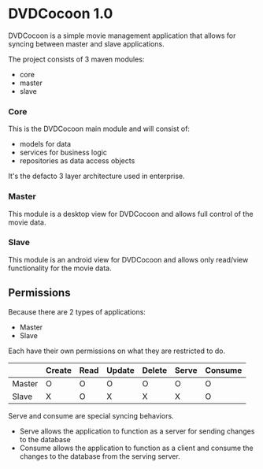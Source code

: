 # DVDCocoon 1.0
DVDCocoon is a simple movie management application that allows for syncing
between master and slave applications.

The project consists of 3 maven modules:
* core
* master
* slave

### Core
This is the DVDCocoon main module and will consist of:
* models for data
* services for business logic
* repositories as data access objects

It's the defacto 3 layer architecture used in enterprise.

### Master
This module is a desktop view for DVDCocoon
and allows full control of the movie data.

### Slave
This module is an android view for DVDCocoon
and allows only read/view functionality for the movie data.

## Permissions
Because there are 2 types of applications:
* Master
* Slave

Each have their own permissions on what they are restricted to do.

||Create|Read|Update|Delete|Serve|Consume|
|---|---|---|---|---|---|---|
|Master|O|O|O|O|O|O|
|Slave|X|O|X|X|X|O|

Serve and consume are special syncing behaviors.
* Serve allows the application to function as a server for sending changes
 to the database
* Consume allows the application to function as a client and consume the
changes to the database from the serving server.